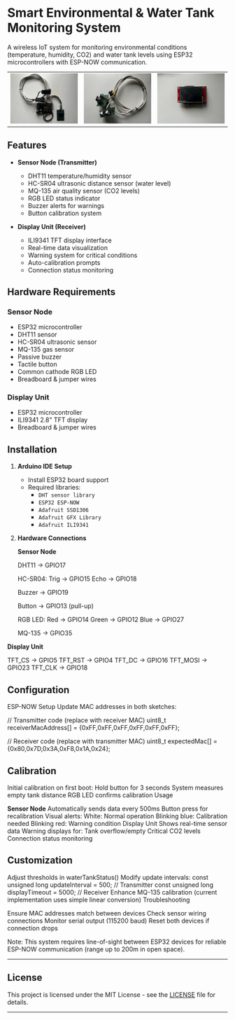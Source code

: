 # Smart Environmental & Water Tank Monitoring System

A wireless IoT system for monitoring environmental conditions (temperature, humidity, CO2) and water tank levels using ESP32 microcontrollers with ESP-NOW communication.


<table>
  <tr>
    <td><img src="IMG/IMG_7672.jpeg" width="250"></td>
    <td><img src="IMG/IMG_7670.jpeg" width="250"></td>
    <td><img src="IMG/IMG_7669.jpeg" width="250"></td>
  </tr>
</table>


## Features
- **Sensor Node (Transmitter)**
  - DHT11 temperature/humidity sensor
  - HC-SR04 ultrasonic distance sensor (water level)
  - MQ-135 air quality sensor (CO2 levels)
  - RGB LED status indicator
  - Buzzer alerts for warnings
  - Button calibration system

- **Display Unit (Receiver)**
  - ILI9341 TFT display interface
  - Real-time data visualization
  - Warning system for critical conditions
  - Auto-calibration prompts
  - Connection status monitoring

## Hardware Requirements

### Sensor Node
- ESP32 microcontroller
- DHT11 sensor
- HC-SR04 ultrasonic sensor
- MQ-135 gas sensor
- Passive buzzer
- Tactile button
- Common cathode RGB LED
- Breadboard & jumper wires

### Display Unit
- ESP32 microcontroller
- ILI9341 2.8" TFT display
- Breadboard & jumper wires

## Installation

1. **Arduino IDE Setup**
   - Install ESP32 board support
   - Required libraries:
     - `DHT sensor library`
     - `ESP32 ESP-NOW`
     - `Adafruit SSD1306`
     - `Adafruit GFX Library`
     - `Adafruit ILI9341`

2. **Hardware Connections**

   **Sensor Node**
   
   DHT11      -> GPIO17
   
   HC-SR04:
     Trig     -> GPIO15
     Echo     -> GPIO18
   
   Buzzer     -> GPIO19
   
   Button     -> GPIO13 (pull-up)
   
   RGB LED:
     Red      -> GPIO14
     Green    -> GPIO12
     Blue     -> GPIO27
   
   MQ-135     -> GPIO35


 **Display Unit**

TFT_CS     -> GPIO5
TFT_RST    -> GPIO4
TFT_DC     -> GPIO16
TFT_MOSI   -> GPIO23
TFT_CLK    -> GPIO18


## Configuration

ESP-NOW Setup
Update MAC addresses in both sketches:

// Transmitter code (replace with receiver MAC)
uint8_t receiverMacAddress[] = {0xFF,0xFF,0xFF,0xFF,0xFF,0xFF};

// Receiver code (replace with transmitter MAC)
uint8_t expectedMac[] = {0x80,0x7D,0x3A,0xF8,0x1A,0x24};



## Calibration

Initial calibration on first boot:
Hold button for 3 seconds
System measures empty tank distance
RGB LED confirms calibration
Usage

**Sensor Node**
Automatically sends data every 500ms
Button press for recalibration
Visual alerts:
White: Normal operation
Blinking blue: Calibration needed
Blinking red: Warning condition
Display Unit
Shows real-time sensor data
Warning displays for:
Tank overflow/empty
Critical CO2 levels
Connection status monitoring

## Customization

Adjust thresholds in waterTankStatus()
Modify update intervals:
const unsigned long updateInterval = 500;  // Transmitter
const unsigned long displayTimeout = 5000; // Receiver
Enhance MQ-135 calibration (current implementation uses simple linear conversion)
Troubleshooting

Ensure MAC addresses match between devices
Check sensor wiring connections
Monitor serial output (115200 baud)
Reset both devices if connection drops

Note: This system requires line-of-sight between ESP32 devices for reliable ESP-NOW communication (range up to 200m in open space).


______________________________


## License
This project is licensed under the MIT License - see the [LICENSE](LICENSE.md) file for details.


______________________________



